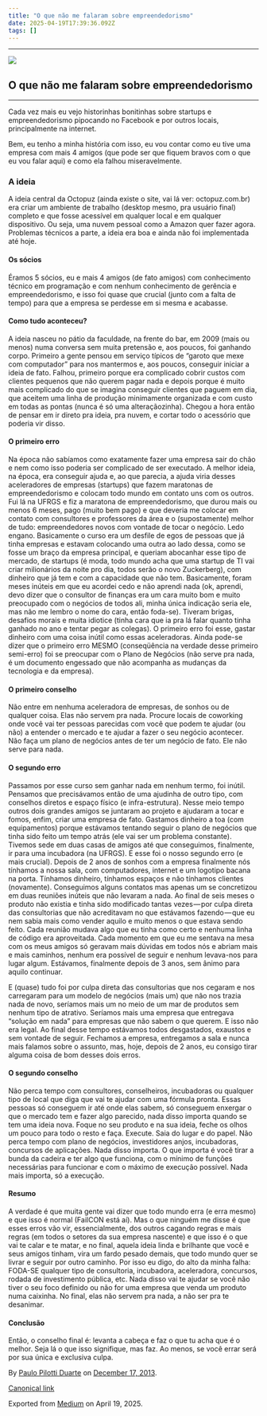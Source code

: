 ```yaml
---
title: "O que não me falaram sobre empreendedorismo"
date: 2025-04-19T17:39:36.092Z
tags: []
---
```


* * *

![](https://cdn-images-1.medium.com/max/2560/1*oOTdh9ze0S7yEAOYo7Y7og.jpeg)

O que não me falaram sobre empreendedorismo
-------------------------------------------

* * *

Cada vez mais eu vejo historinhas bonitinhas sobre startups e empreendedorismo pipocando no Facebook e por outros locais, principalmente na internet.

Bem, eu tenho a minha história com isso, eu vou contar como eu tive uma empresa com mais 4 amigos (que pode ser que fiquem bravos com o que eu vou falar aqui) e como ela falhou miseravelmente.

### **A ideia**

A ideia central da Octopuz (ainda existe o site, vai lá ver: octopuz.com.br) era criar um ambiente de trabalho (desktop mesmo, pra usuário final) completo e que fosse acessível em qualquer local e em qualquer dispositivo. Ou seja, uma nuvem pessoal como a Amazon quer fazer agora. Problemas técnicos a parte, a ideia era boa e ainda não foi implementada até hoje.

#### **Os sócios**

Éramos 5 sócios, eu e mais 4 amigos (de fato amigos) com conhecimento técnico em programação e com nenhum conhecimento de gerência e empreendedorismo, e isso foi quase que crucial (junto com a falta de tempo) para que a empresa se perdesse em si mesma e acabasse.

#### **Como tudo aconteceu?**

A ideia nasceu no pátio da faculdade, na frente do bar, em 2009 (mais ou menos) numa conversa sem muita pretensão e, aos poucos, foi ganhando corpo. Primeiro a gente pensou em serviço típicos de “garoto que mexe com computador” para nos mantermos e, aos poucos, conseguir iniciar a ideia de fato. Falhou, primeiro porque era complicado cobrir custos com clientes pequenos que não querem pagar nada e depois porque é muito mais complicado do que se imagina conseguir clientes que paguem em dia, que aceitem uma linha de produção minimamente organizada e com custo em todas as pontas (nunca é só uma alteraçãozinha). Chegou a hora então de pensar em ir direto pra ideia, pra nuvem, e cortar todo o acessório que poderia vir disso.

#### **O primeiro erro**

Na época não sabíamos como exatamente fazer uma empresa sair do chão e nem como isso poderia ser complicado de ser executado. A melhor ideia, na época, era conseguir ajuda e, ao que parecia, a ajuda viria desses aceleradores de empresas (startups) que fazem maratonas de empreendedorismo e colocam todo mundo em contato uns com os outros. Fui lá na UFRGS e fiz a maratona de empreendedorismo, que durou mais ou menos 6 meses, pago (muito bem pago) e que deveria me colocar em contato com consultores e professores da área e o (supostamente) melhor de tudo: empreendedores novos com vontade de tocar o negócio. Ledo engano. Basicamente o curso era um desfile de egos de pessoas que já tinha empresas e estavam colocando uma outra ao lado dessa, como se fosse um braço da empresa principal, e queriam abocanhar esse tipo de mercado, de startups (é moda, todo mundo acha que uma startup de TI vai criar milionários da noite pro dia, todos serão o novo Zuckerberg), com dinheiro que já tem e com a capacidade que não tem. Basicamente, foram meses inúteis em que eu acordei cedo e não aprendi nada (ok, aprendi, devo dizer que o consultor de finanças era um cara muito bom e muito preocupado com o negócios de todos ali, minha única indicação seria ele, mas não me lembro o nome do cara, então foda-se). Tiveram brigas, desafios morais e muita idiotice (tinha cara que ia pra lá falar quanto tinha ganhado no ano e tentar pegar as colegas). O primeiro erro foi esse, gastar dinheiro com uma coisa inútil como essas aceleradoras. Ainda pode-se dizer que o primeiro erro MESMO (conseqüência na verdade desse primeiro semi-erro) foi se preocupar com o Plano de Negócios (não serve pra nada, é um documento engessado que não acompanha as mudanças da tecnologia e da empresa).

#### **O primeiro conselho**

Não entre em nenhuma aceleradora de empresas, de sonhos ou de qualquer coisa. Elas não servem pra nada. Procure locais de coworking onde você vai ter pessoas parecidas com você que podem te ajudar (ou não) a entender o mercado e te ajudar a fazer o seu negócio acontecer. Não faça um plano de negócios antes de ter um negócio de fato. Ele não serve para nada.

#### **O segundo erro**

Passamos por esse curso sem ganhar nada em nenhum termo, foi inútil. Pensamos que precisávamos então de uma ajudinha de outro tipo, com conselhos diretos e espaço físico (e infra-estrutura). Nesse meio tempo outros dois grandes amigos se juntaram ao projeto e ajudaram a tocar e fomos, enfim, criar uma empresa de fato. Gastamos dinheiro a toa (com equipamentos) porque estávamos tentando seguir o plano de negócios que tinha sido feito um tempo atrás (ele vai ser um problema constante). Tivemos sede em duas casas de amigos até que conseguimos, finalmente, ir para uma incubadora (na UFRGS). E esse foi o nosso segundo erro (e mais crucial). Depois de 2 anos de sonhos com a empresa finalmente nós tínhamos a nossa sala, com computadores, internet e um logotipo bacana na porta. Tínhamos dinheiro, tínhamos espaços e não tínhamos clientes (novamente). Conseguimos alguns contatos mas apenas um se concretizou em duas reuniões inúteis que não levaram a nada. Ao final de seis meses o produto não existia e tinha sido modificado tantas vezes — por culpa direta das consultorias que não acreditavam no que estávamos fazendo — que eu nem sabia mais como vender aquilo e muito menos o que estava sendo feito. Cada reunião mudava algo que eu tinha como certo e nenhuma linha de código era aproveitada. Cada momento em que eu me sentava na mesa com os meus amigos só geravam mais dúvidas em todos nós e abriam mais e mais caminhos, nenhum era possível de seguir e nenhum levava-nos para lugar algum. Estávamos, finalmente depois de 3 anos, sem ânimo para aquilo continuar.

E (quase) tudo foi por culpa direta das consultorias que nos cegaram e nos carregaram para um modelo de negócios (mais um) que não nos trazia nada de novo, seríamos mais um no meio de um mar de produtos sem nenhum tipo de atrativo. Seríamos mais uma empresa que entregava “solução em nada” para empresas que não sabem o que querem. E isso não era legal. Ao final desse tempo estávamos todos desgastados, exaustos e sem vontade de seguir. Fechamos a empresa, entregamos a sala e nunca mais falamos sobre o assunto, mas, hoje, depois de 2 anos, eu consigo tirar alguma coisa de bom desses dois erros.

#### **O segundo conselho**

Não perca tempo com consultores, conselheiros, incubadoras ou qualquer tipo de local que diga que vai te ajudar com uma fórmula pronta. Essas pessoas só conseguem ir até onde elas sabem, só conseguem enxergar o que o mercado tem e fazer algo parecido, nada disso importa quando se tem uma ideia nova. Foque no seu produto e na sua ideia, feche os olhos um pouco para todo o resto e faça. Execute. Saia do lugar e do papel. Não perca tempo com plano de negócios, investidores anjos, incubadoras, concursos de aplicações. Nada disso importa. O que importa é você tirar a bunda da cadeira e ter algo que funciona, com o mínimo de funções necessárias para funcionar e com o máximo de execução possível. Nada mais importa, só a execução.

#### **Resumo**

A verdade é que muita gente vai dizer que todo mundo erra (e erra mesmo) e que isso é normal (FailCON está aí). Mas o que ninguém me disse é que esses erros vão vir, essencialmente, dos outros cagando regras e mais regras (em todos o setores da sua empresa nascente) e que isso é o que vai te calar e te matar, e no final, aquela ideia linda e brilhante que você e seus amigos tinham, vira um fardo pesado demais, que todo mundo quer se livrar e seguir por outro caminho. Por isso eu digo, do alto da minha falha: FODA-SE qualquer tipo de consultoria, incubadora, aceleradora, concursos, rodada de investimento pública, etc. Nada disso vai te ajudar se você não tiver o seu foco definido ou não for uma empresa que venda um produto numa caixinha. No final, elas não servem pra nada, a não ser pra te desanimar.

#### **Conclusão**

Então, o conselho final é: levanta a cabeça e faz o que tu acha que é o melhor. Seja lá o que isso signifique, mas faz. Ao menos, se você errar será por sua única e exclusiva culpa.

By [Paulo Pilotti Duarte](https://medium.com/@paulopilotti) on [December 17, 2013](https://medium.com/p/cc5b7ddbdf5e).

[Canonical link](https://medium.com/@paulopilotti/o-que-nao-me-falaram-sobre-empreendedorismo-cc5b7ddbdf5e)

Exported from [Medium](https://medium.com) on April 19, 2025.